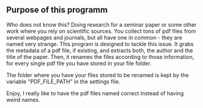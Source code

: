 
## Purpose of this programm
Who does not know this? Doing research for a seminar paper or some other work where you rely on scientific sources. You collect tons of pdf files from several webpages and journals, but all have one in common - they are named very strange. 
This program is designed to tackle this issue. It grabs the metadata of a pdf file, if existing, and extracts both, the author and the title of the paper. Then, it renames the files according to those information, for every single pdf file you have stored in your file folder.

The folder where you have your files stored to be renamed is kept by the variable "PDF_FILE_PATH" in the settings file.

Enjoy, I really like to have the pdf files named correct instead of having weird names. 
